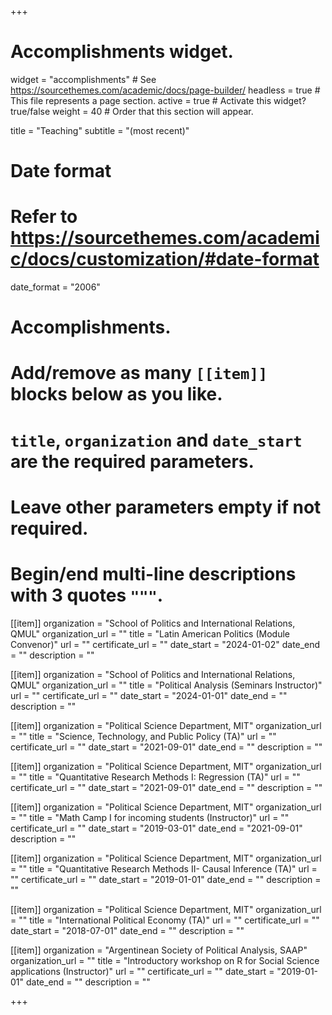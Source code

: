 +++
# Accomplishments widget.
widget = "accomplishments"  # See https://sourcethemes.com/academic/docs/page-builder/
headless = true  # This file represents a page section.
active = true  # Activate this widget? true/false
weight = 40  # Order that this section will appear.

title = "Teaching"
subtitle = "(most recent)"

# Date format
#   Refer to https://sourcethemes.com/academic/docs/customization/#date-format
date_format = "2006"

# Accomplishments.
#   Add/remove as many `[[item]]` blocks below as you like.
#   `title`, `organization` and `date_start` are the required parameters.
#   Leave other parameters empty if not required.
#   Begin/end multi-line descriptions with 3 quotes `"""`.

[[item]]
  organization = "School of Politics and International Relations, QMUL"
  organization_url = ""
  title = "Latin American Politics (Module Convenor)"
  url = ""
  certificate_url = ""
  date_start = "2024-01-02"
  date_end = ""
  description = ""

[[item]]
  organization = "School of Politics and International Relations, QMUL"
  organization_url = ""
  title = "Political Analysis (Seminars Instructor)"
  url = ""
  certificate_url = ""
  date_start = "2024-01-01"
  date_end = ""
  description = ""

[[item]]
  organization = "Political Science Department, MIT"
  organization_url = ""
  title = "Science, Technology, and Public Policy (TA)"
  url = ""
  certificate_url = ""
  date_start = "2021-09-01"
  date_end = ""
  description = ""

[[item]]
  organization = "Political Science Department, MIT"
  organization_url = ""
  title = "Quantitative Research Methods I: Regression (TA)"
  url = ""
  certificate_url = ""
  date_start = "2021-09-01"
  date_end = ""
  description = ""

[[item]]
  organization = "Political Science Department, MIT"
  organization_url = ""
  title = "Math Camp I for incoming students (Instructor)"
  url = ""
  certificate_url = ""
  date_start = "2019-03-01"
  date_end = "2021-09-01"
  description = ""
  
[[item]]
  organization = "Political Science Department, MIT"
  organization_url = ""
  title = "Quantitative Research Methods II- Causal Inference (TA)"
  url = ""
  certificate_url = ""
  date_start = "2019-01-01"
  date_end = ""
  description = ""

[[item]]
  organization = "Political Science Department, MIT"
  organization_url = ""
  title = "International Political Economy (TA)"
  url = ""
  certificate_url = ""
  date_start = "2018-07-01"
  date_end = ""
  description = ""

[[item]]
  organization = "Argentinean Society of Political Analysis, SAAP"
  organization_url = ""
  title = "Introductory workshop on R for Social Science applications (Instructor)"
  url = ""
  certificate_url = ""
  date_start = "2019-01-01"
  date_end = ""
  description = ""

+++
